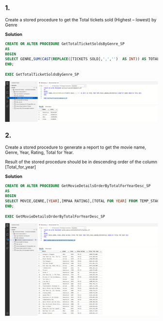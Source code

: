 ## 1.

Create a stored procedure to get the Total tickets sold (Highest – lowest) by Genre

**Solution**
```sql
CREATE OR ALTER PROCEDURE GetTotalTicketSoldsByGenre_SP
AS
BEGIN
SELECT GENRE,SUM(CAST(REPLACE([TICKETS SOLD],',','')  AS INT)) AS TOTAL FROM TEMP_STAGE.LANDING_MOVIEDETAILS GROUP BY GENRE ORDER BY TOTAL DESC
END;

EXEC GetTotalTicketSoldsByGenre_SP
```
![Screenshot](../../Images/3.3.1.png)

## 2.

Create a stored procedure to generate a report to get the movie name, Genre, Year, Rating, Total
for Year.

Result of the stored procedure should be in descending order of the column [Total_for_year]

**Solution**
```sql
CREATE OR ALTER PROCEDURE GetMovieDetailsOrderByTotalForYearDesc_SP
AS
BEGIN
SELECT MOVIE,GENRE,[YEAR],[MPAA RATING],[TOTAL FOR YEAR] FROM TEMP_STAGE.LANDING_MOVIEDETAILS ORDER BY [TOTAL FOR YEAR] DESC
END;

EXEC GetMovieDetailsOrderByTotalForYearDesc_SP
```
![Screenshot](../../Images/3.3.2.png)
